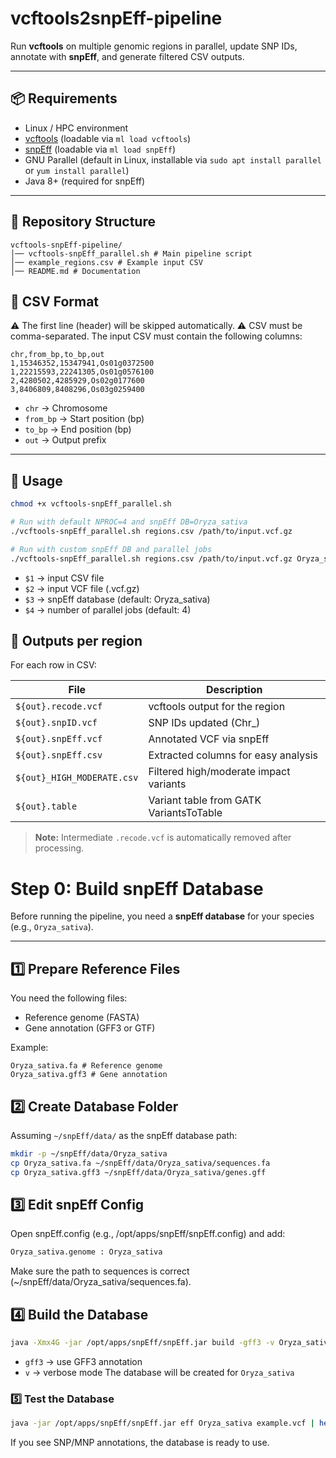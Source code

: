 # vcftools2snpEff-pipeline

Run **vcftools** on multiple genomic regions in parallel, update SNP IDs, annotate with **snpEff**, and generate filtered CSV outputs.

---

## 📦 Requirements

- Linux / HPC environment  
- [vcftools](https://vcftools.github.io/) (loadable via `ml load vcftools`)  
- [snpEff](https://pcingola.github.io/SnpEff/) (loadable via `ml load snpEff`)  
- GNU Parallel (default in Linux, installable via `sudo apt install parallel` or `yum install parallel`)
- Java 8+ (required for snpEff) 

---

## 📂 Repository Structure
```
vcftools-snpEff-pipeline/
│── vcftools-snpEff_parallel.sh # Main pipeline script
│── example_regions.csv # Example input CSV
│── README.md # Documentation

```
## 📝 CSV Format

⚠️ The first line (header) will be skipped automatically. 
⚠️ CSV must be comma-separated. 
The input CSV must contain the following columns:
```
chr,from_bp,to_bp,out
1,15346352,15347941,Os01g0372500
1,22215593,22241305,Os01g0576100
2,4280502,4285929,Os02g0177600
3,8406809,8408296,Os03g0259400
```

- `chr` → Chromosome  
- `from_bp` → Start position (bp)  
- `to_bp` → End position (bp)  
- `out` → Output prefix  
---

## 🚀 Usage

```bash
chmod +x vcftools-snpEff_parallel.sh

# Run with default NPROC=4 and snpEff DB=Oryza_sativa
./vcftools-snpEff_parallel.sh regions.csv /path/to/input.vcf.gz

# Run with custom snpEff DB and parallel jobs
./vcftools-snpEff_parallel.sh regions.csv /path/to/input.vcf.gz Oryza_sativa 8
```
- `$1` → input CSV file
- `$2` → input VCF file (.vcf.gz)
- `$3` → snpEff database (default: Oryza_sativa)
- `$4` → number of parallel jobs (default: 4)

## 📌 Outputs per region

For each row in CSV:

| File | Description |
|------|------------|
| `${out}.recode.vcf` | vcftools output for the region |
| `${out}.snpID.vcf` | SNP IDs updated (Chr<chrom>_<pos>) |
| `${out}.snpEff.vcf` | Annotated VCF via snpEff |
| `${out}.snpEff.csv` | Extracted columns for easy analysis |
| `${out}_HIGH_MODERATE.csv` | Filtered high/moderate impact variants |
| `${out}.table` | Variant table from GATK VariantsToTable | 

> **Note:** Intermediate `.recode.vcf` is automatically removed after processing.

# Step 0: Build snpEff Database

Before running the pipeline, you need a **snpEff database** for your species (e.g., `Oryza_sativa`).

---

## 1️⃣ Prepare Reference Files

You need the following files:

- Reference genome (FASTA)
- Gene annotation (GFF3 or GTF)

Example:

```
Oryza_sativa.fa # Reference genome
Oryza_sativa.gff3 # Gene annotation
```
## 2️⃣ Create Database Folder

Assuming `~/snpEff/data/` as the snpEff database path:
```bash
mkdir -p ~/snpEff/data/Oryza_sativa
cp Oryza_sativa.fa ~/snpEff/data/Oryza_sativa/sequences.fa
cp Oryza_sativa.gff3 ~/snpEff/data/Oryza_sativa/genes.gff
```
## 3️⃣ Edit snpEff Config

Open snpEff.config (e.g., /opt/apps/snpEff/snpEff.config) and add:

```bash
Oryza_sativa.genome : Oryza_sativa
```
Make sure the path to sequences is correct (~/snpEff/data/Oryza_sativa/sequences.fa).

## 4️⃣ Build the Database
```bash
java -Xmx4G -jar /opt/apps/snpEff/snpEff.jar build -gff3 -v Oryza_sativa
```
- `gff3` → use GFF3 annotation
- `v` → verbose mode
The database will be created for `Oryza_sativa`

### 5️⃣ Test the Database
```bash
java -jar /opt/apps/snpEff/snpEff.jar eff Oryza_sativa example.vcf | head
```
If you see SNP/MNP annotations, the database is ready to use.